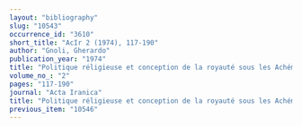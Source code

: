 ```yaml
---
layout: "bibliography"
slug: "10543"
occurrence_id: "3610"
short_title: "AcIr 2 (1974), 117-190"
author: "Gnoli, Gherardo"
publication_year: "1974"
title: "Politique réligieuse et conception de la royauté sous les Achéménides"
volume_no_: "2"
pages: "117-190"
journal: "Acta Iranica"
title: "Politique réligieuse et conception de la royauté sous les Achéménides"
previous_item: "10546"
---
```

